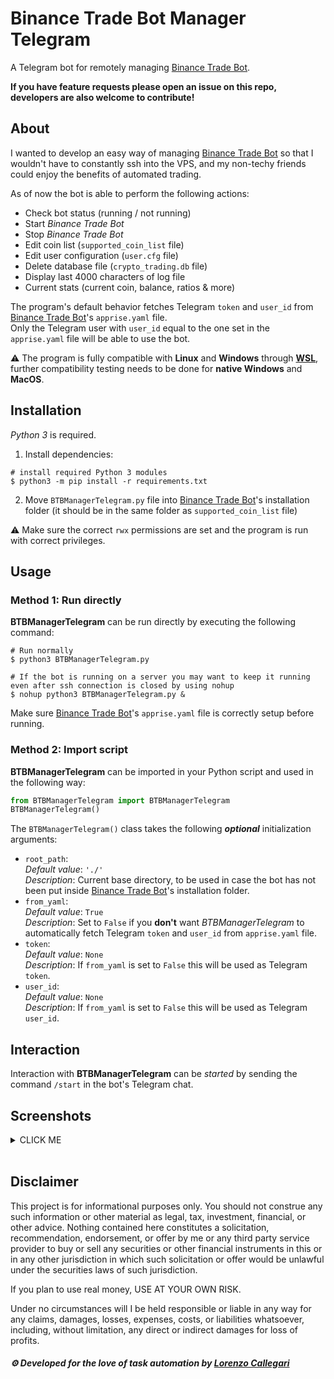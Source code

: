 # Binance Trade Bot Manager Telegram
A Telegram bot for remotely managing [Binance Trade Bot].  

**If you have feature requests please open an issue on this repo, developers are also welcome to contribute!**
  
## About
I wanted to develop an easy way of managing [Binance Trade Bot] so that I wouldn't have to constantly ssh into the VPS, and my non-techy friends could enjoy the benefits of automated trading.  
  
As of now the bot is able to perform the following actions:
- Check bot status (running / not running)
- Start *Binance Trade Bot*
- Stop *Binance Trade Bot*
- Edit coin list (`supported_coin_list` file)
- Edit user configuration (`user.cfg` file)
- Delete database file (`crypto_trading.db` file)
- Display last 4000 characters of log file
- Current stats (current coin, balance, ratios & more)

The program's default behavior fetches Telegram `token` and `user_id` from [Binance Trade Bot]'s `apprise.yaml` file.  
Only the Telegram user with `user_id` equal to the one set in the `apprise.yaml` file will be able to use the bot.

⚠ The program is fully compatible with **Linux** and **Windows** through **[WSL]**, further compatibility testing needs to be done for **native Windows** and **MacOS**.  
## Installation
*Python 3* is required.
1. Install dependencies:
```console
# install required Python 3 modules
$ python3 -m pip install -r requirements.txt
```
2. Move `BTBManagerTelegram.py` file into [Binance Trade Bot]'s installation folder (it should be in the same folder as `supported_coin_list` file)

⚠ Make sure the correct `rwx` permissions are set and the program is run with correct privileges.

## Usage
### **Method 1**: Run directly
**BTBManagerTelegram** can be run directly by executing the following command:
```console
# Run normally
$ python3 BTBManagerTelegram.py

# If the bot is running on a server you may want to keep it running even after ssh connection is closed by using nohup
$ nohup python3 BTBManagerTelegram.py &
```
Make sure  [Binance Trade Bot]'s `apprise.yaml` file is correctly setup before running.
### **Method 2:** Import script
**BTBManagerTelegram** can be imported in your Python script and used in the following way:
```python
from BTBManagerTelegram import BTBManagerTelegram
BTBManagerTelegram()
```
The `BTBManagerTelegram()` class takes the following ***optional*** initialization arguments:
- `root_path`:  
*Default value*: `'./'`  
*Description*: Current base directory, to be used in case the bot has not been put inside [Binance Trade Bot]'s installation folder.
- `from_yaml`:  
*Default value*: `True`  
*Description*: Set to `False` if you **don't** want *BTBManagerTelegram* to automatically fetch Telegram `token` and `user_id` from `apprise.yaml` file.
- `token`:  
*Default value*: `None`  
*Description*: If `from_yaml` is set to `False` this will be used as Telegram `token`.
- `user_id`:  
*Default value*: `None`  
*Description*: If `from_yaml` is set to `False` this will be used as Telegram `user_id`.

## Interaction
Interaction with **BTBManagerTelegram** can be *started* by sending the command `/start` in the bot's Telegram chat.

## Screenshots
<details><summary>CLICK ME</summary>

<p align="center">
  	<img height="20%" width="20%" src="https://i.imgur.com/lg9pzGR.jpg" />&nbsp;&nbsp;&nbsp;&nbsp;
    <img height="20%" width="20%" src="https://i.imgur.com/fSCjYzw.jpg" />
</p>
</details>
</br>

## Disclaimer

This project is for informational purposes only. You should not construe any
such information or other material as legal, tax, investment, financial, or
other advice. Nothing contained here constitutes a solicitation, recommendation,
endorsement, or offer by me or any third party service provider to buy or sell
any securities or other financial instruments in this or in any other
jurisdiction in which such solicitation or offer would be unlawful under the
securities laws of such jurisdiction.

If you plan to use real money, USE AT YOUR OWN RISK.

Under no circumstances will I be held responsible or liable in any way for any
claims, damages, losses, expenses, costs, or liabilities whatsoever, including,
without limitation, any direct or indirect damages for loss of profits.

##### ⚙ Developed for the love of task automation by [Lorenzo Callegari](https://github.com/lorcalhost)


[Binance Trade Bot]: https://github.com/edeng23/binance-trade-bot
[WSL]: https://docs.microsoft.com/en-us/windows/wsl/install-win10

